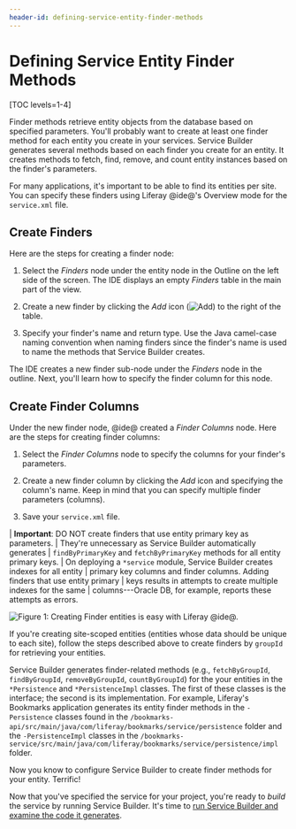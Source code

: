 ```yaml
---
header-id: defining-service-entity-finder-methods
---
```


# Defining Service Entity Finder Methods

[TOC levels=1-4]

Finder methods retrieve entity objects from the database based on specified
parameters. You'll probably want to create at least one finder method for each
entity you create in your services. Service Builder generates several methods
based on each finder you create for an entity. It creates methods to fetch,
find, remove, and count entity instances based on the finder's parameters. 

For many applications, it's important to be able to find its entities per site.
You can specify these finders using Liferay @ide@'s Overview mode for the
`service.xml` file.

## Create Finders

Here are the steps for creating a finder node:

1.  Select the *Finders* node under the entity node in the Outline on the left 
    side of the screen. The IDE displays an empty *Finders* table in the main
    part of the view.

2.  Create a new finder by clicking the *Add* icon
    (![Add](../../../../images/icon-add-ide.png))
    to the right of the table.

3.  Specify your finder's name and return type. Use the Java camel-case naming 
    convention when naming finders since the finder's name is used to name the
    methods that Service Builder creates.

The IDE creates a new finder sub-node under the *Finders* node in the outline.
Next, you'll learn how to specify the finder column for this node. 

## Create Finder Columns

Under the new finder node, @ide@ created a *Finder Columns* node. Here are the
steps for creating finder columns: 

1.  Select the *Finder Columns* node to specify the columns for your finder's 
    parameters.

2.  Create a new finder column by clicking the *Add* icon and specifying the
    column's name. Keep in mind that you can specify multiple finder parameters
    (columns).

3.  Save your `service.xml` file.

| **Important**: DO NOT create finders that use entity primary key as parameters.
| They're unnecessary as Service Builder automatically generates
| `findByPrimaryKey` and `fetchByPrimaryKey` methods for all entity primary keys.
| On deploying a `*service` module, Service Builder creates indexes for all entity
| primary key columns and finder columns. Adding finders that use entity primary
| keys results in attempts to create multiple indexes for the same
| columns---Oracle DB, for example, reports these attempts as errors.

![Figure 1: Creating Finder entities is easy with Liferay @ide@.](../../../../images/service-builder-finders.png)

If you're creating site-scoped entities (entities whose data should be unique to
each site), follow the steps described above to create finders by `groupId` for
retrieving your entities. 

Service Builder generates finder-related methods (e.g., `fetchByGroupId`,
`findByGroupId`, `removeByGroupId`, `countByGroupId`) for the your entities in
the `*Persistence` and `*PersistenceImpl` classes. The first of these classes is
the interface; the second is its implementation. For example, Liferay's
Bookmarks application generates its entity finder methods in the `-Persistence`
classes found in the
`/bookmarks-api/src/main/java/com/liferay/bookmarks/service/persistence` folder
and the `-PersistenceImpl` classes in the
`/bookmarks-service/src/main/java/com/liferay/bookmarks/service/persistence/impl`
folder.

Now you know to configure Service Builder to create finder methods for your
entity. Terrific!

Now that you've specified the service for your project, you're ready to *build*
the service by running Service Builder. It's time to
[run Service Builder and examine the code it generates](/docs/7-2/appdev/-/knowledge_base/a/running-service-builder). 

